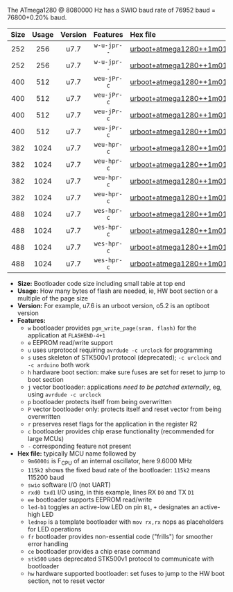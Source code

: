 The ATmega1280 @ 8080000 Hz has a SWIO baud rate of 76952 baud = 76800+0.20% baud.

|Size|Usage|Version|Features|Hex file|
|:-:|:-:|:-:|:-:|:--|
|252|256|u7.7|`w-u-jpr--`|[urboot+atmega1280++1m0100i++++9k6_swio_rxd2_txd3.hex](https://raw.githubusercontent.com/stefanrueger/urboot.hex/main/mcus/atmega1280/internal_oscillator/fint++1m0100_Hz/br++++9k6_bps/urboot+atmega1280++1m0100i++++9k6_swio_rxd2_txd3.hex)|
|252|256|u7.7|`w-u-jpr--`|[urboot+atmega1280++1m0100i++++9k6_swio_rxe0_txe1.hex](https://raw.githubusercontent.com/stefanrueger/urboot.hex/main/mcus/atmega1280/internal_oscillator/fint++1m0100_Hz/br++++9k6_bps/urboot+atmega1280++1m0100i++++9k6_swio_rxe0_txe1.hex)|
|400|512|u7.7|`weu-jPr-c`|[urboot+atmega1280++1m0100i++++9k6_swio_rxd2_txd3_ee_led+b7_fr_ce.hex](https://raw.githubusercontent.com/stefanrueger/urboot.hex/main/mcus/atmega1280/internal_oscillator/fint++1m0100_Hz/br++++9k6_bps/urboot+atmega1280++1m0100i++++9k6_swio_rxd2_txd3_ee_led+b7_fr_ce.hex)|
|400|512|u7.7|`weu-jPr-c`|[urboot+atmega1280++1m0100i++++9k6_swio_rxd2_txd3_ee_lednop_fr_ce.hex](https://raw.githubusercontent.com/stefanrueger/urboot.hex/main/mcus/atmega1280/internal_oscillator/fint++1m0100_Hz/br++++9k6_bps/urboot+atmega1280++1m0100i++++9k6_swio_rxd2_txd3_ee_lednop_fr_ce.hex)|
|400|512|u7.7|`weu-jPr-c`|[urboot+atmega1280++1m0100i++++9k6_swio_rxe0_txe1_ee_led+b7_fr_ce.hex](https://raw.githubusercontent.com/stefanrueger/urboot.hex/main/mcus/atmega1280/internal_oscillator/fint++1m0100_Hz/br++++9k6_bps/urboot+atmega1280++1m0100i++++9k6_swio_rxe0_txe1_ee_led+b7_fr_ce.hex)|
|400|512|u7.7|`weu-jPr-c`|[urboot+atmega1280++1m0100i++++9k6_swio_rxe0_txe1_ee_lednop_fr_ce.hex](https://raw.githubusercontent.com/stefanrueger/urboot.hex/main/mcus/atmega1280/internal_oscillator/fint++1m0100_Hz/br++++9k6_bps/urboot+atmega1280++1m0100i++++9k6_swio_rxe0_txe1_ee_lednop_fr_ce.hex)|
|382|1024|u7.7|`weu-hpr-c`|[urboot+atmega1280++1m0100i++++9k6_swio_rxd2_txd3_ee_led+b7_fr_ce_hw.hex](https://raw.githubusercontent.com/stefanrueger/urboot.hex/main/mcus/atmega1280/internal_oscillator/fint++1m0100_Hz/br++++9k6_bps/urboot+atmega1280++1m0100i++++9k6_swio_rxd2_txd3_ee_led+b7_fr_ce_hw.hex)|
|382|1024|u7.7|`weu-hpr-c`|[urboot+atmega1280++1m0100i++++9k6_swio_rxd2_txd3_ee_lednop_fr_ce_hw.hex](https://raw.githubusercontent.com/stefanrueger/urboot.hex/main/mcus/atmega1280/internal_oscillator/fint++1m0100_Hz/br++++9k6_bps/urboot+atmega1280++1m0100i++++9k6_swio_rxd2_txd3_ee_lednop_fr_ce_hw.hex)|
|382|1024|u7.7|`weu-hpr-c`|[urboot+atmega1280++1m0100i++++9k6_swio_rxe0_txe1_ee_led+b7_fr_ce_hw.hex](https://raw.githubusercontent.com/stefanrueger/urboot.hex/main/mcus/atmega1280/internal_oscillator/fint++1m0100_Hz/br++++9k6_bps/urboot+atmega1280++1m0100i++++9k6_swio_rxe0_txe1_ee_led+b7_fr_ce_hw.hex)|
|382|1024|u7.7|`weu-hpr-c`|[urboot+atmega1280++1m0100i++++9k6_swio_rxe0_txe1_ee_lednop_fr_ce_hw.hex](https://raw.githubusercontent.com/stefanrueger/urboot.hex/main/mcus/atmega1280/internal_oscillator/fint++1m0100_Hz/br++++9k6_bps/urboot+atmega1280++1m0100i++++9k6_swio_rxe0_txe1_ee_lednop_fr_ce_hw.hex)|
|488|1024|u7.7|`wes-hpr-c`|[urboot+atmega1280++1m0100i++++9k6_swio_rxd2_txd3_ee_led+b7_fr_ce_stk500_hw.hex](https://raw.githubusercontent.com/stefanrueger/urboot.hex/main/mcus/atmega1280/internal_oscillator/fint++1m0100_Hz/br++++9k6_bps/urboot+atmega1280++1m0100i++++9k6_swio_rxd2_txd3_ee_led+b7_fr_ce_stk500_hw.hex)|
|488|1024|u7.7|`wes-hpr-c`|[urboot+atmega1280++1m0100i++++9k6_swio_rxd2_txd3_ee_lednop_fr_ce_stk500_hw.hex](https://raw.githubusercontent.com/stefanrueger/urboot.hex/main/mcus/atmega1280/internal_oscillator/fint++1m0100_Hz/br++++9k6_bps/urboot+atmega1280++1m0100i++++9k6_swio_rxd2_txd3_ee_lednop_fr_ce_stk500_hw.hex)|
|488|1024|u7.7|`wes-hpr-c`|[urboot+atmega1280++1m0100i++++9k6_swio_rxe0_txe1_ee_led+b7_fr_ce_stk500_hw.hex](https://raw.githubusercontent.com/stefanrueger/urboot.hex/main/mcus/atmega1280/internal_oscillator/fint++1m0100_Hz/br++++9k6_bps/urboot+atmega1280++1m0100i++++9k6_swio_rxe0_txe1_ee_led+b7_fr_ce_stk500_hw.hex)|
|488|1024|u7.7|`wes-hpr-c`|[urboot+atmega1280++1m0100i++++9k6_swio_rxe0_txe1_ee_lednop_fr_ce_stk500_hw.hex](https://raw.githubusercontent.com/stefanrueger/urboot.hex/main/mcus/atmega1280/internal_oscillator/fint++1m0100_Hz/br++++9k6_bps/urboot+atmega1280++1m0100i++++9k6_swio_rxe0_txe1_ee_lednop_fr_ce_stk500_hw.hex)|

- **Size:** Bootloader code size including small table at top end
- **Usage:** How many bytes of flash are needed, ie, HW boot section or a multiple of the page size
- **Version:** For example, u7.6 is an urboot version, o5.2 is an optiboot version
- **Features:**
  + `w` bootloader provides `pgm_write_page(sram, flash)` for the application at `FLASHEND-4+1`
  + `e` EEPROM read/write support
  + `u` uses urprotocol requiring `avrdude -c urclock` for programming
  + `s` uses skeleton of STK500v1 protocol (deprecated); `-c urclock` and `-c arduino` both work
  + `h` hardware boot section: make sure fuses are set for reset to jump to boot section
  + `j` vector bootloader: applications *need to be patched externally*, eg, using `avrdude -c urclock`
  + `p` bootloader protects itself from being overwritten
  + `P` vector bootloader only: protects itself and reset vector from being overwritten
  + `r` preserves reset flags for the application in the register R2
  + `c` bootloader provides chip erase functionality (recommended for large MCUs)
  + `-` corresponding feature not present
- **Hex file:** typically MCU name followed by
  + `9m6000i` is F<sub>CPU</sub> of an internal oscillator, here 9.6000 MHz
  + `115k2` shows the fixed baud rate of the bootloader: `115k2` means 115200 baud
  + `swio` software I/O (not UART)
  + `rxd0 txd1` I/O using, in this example, lines RX `D0` and TX `D1`
  + `ee` bootloader supports EEPROM read/write
  + `led-b1` toggles an active-low LED on pin `B1`, `+` designates an active-high LED
  + `lednop` is a template bootloader with `mov rx,rx` nops as placeholders for LED operations
  + `fr` bootloader provides non-essential code ("frills") for smoother error handling
  + `ce` bootloader provides a chip erase command
  + `stk500` uses deprecated STK500v1 protocol to communicate with bootloader
  + `hw` hardware supported bootloader: set fuses to jump to the HW boot section, not to reset vector
